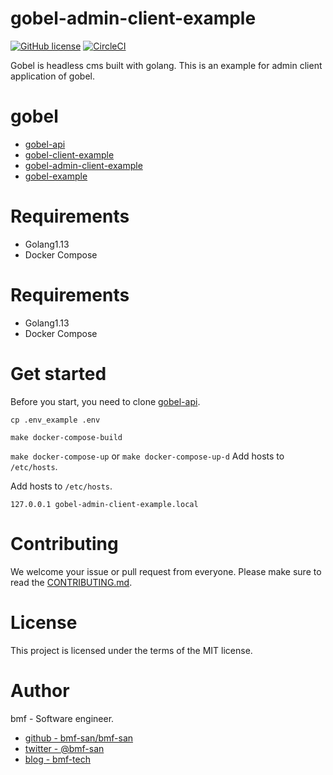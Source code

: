 # gobel-admin-client-example
[![GitHub license](https://img.shields.io/github/license/bmf-san/gobel-admin-client-example)](https://github.com/bmf-san/gobel-admin-client-example/blob/master/LICENSE)
[![CircleCI](https://circleci.com/gh/bmf-san/gobel-admin-client-example.svg?style=svg)](https://circleci.com/gh/bmf-san/gobel-admin-client-example)

Gobel is headless cms built with golang. 
This is an example for admin client application of gobel.

# gobel
- [gobel-api](https://github.com/bmf-san/gobel-api)
- [gobel-client-example](https://github.com/bmf-san/gobel-client-example)
- [gobel-admin-client-example](https://github.com/bmf-san/gobel-admin-client-example)
- [gobel-example](https://github.com/bmf-san/gobel-example)

# Requirements
- Golang1.13
- Docker Compose

# Requirements
- Golang1.13
- Docker Compose

# Get started
Before you start, you need to clone [gobel-api](https://github.com/bmf-san/gobel-api).

`cp .env_example .env`

`make docker-compose-build`

`make docker-compose-up` or `make docker-compose-up-d`
Add hosts to `/etc/hosts`.


Add hosts to `/etc/hosts`.
```
127.0.0.1 gobel-admin-client-example.local
```

# Contributing
We welcome your issue or pull request from everyone.
Please make sure to read the [CONTRIBUTING.md](https://github.com/bmf-san/gobel-admin-client-example/.github/CONTRIBUTING.md).

# License
This project is licensed under the terms of the MIT license.

# Author
bmf - Software engineer.

- [github - bmf-san/bmf-san](https://github.com/bmf-san/bmf-san)
- [twitter - @bmf-san](https://twitter.com/bmf_san)
- [blog - bmf-tech](http://bmf-tech.com/)